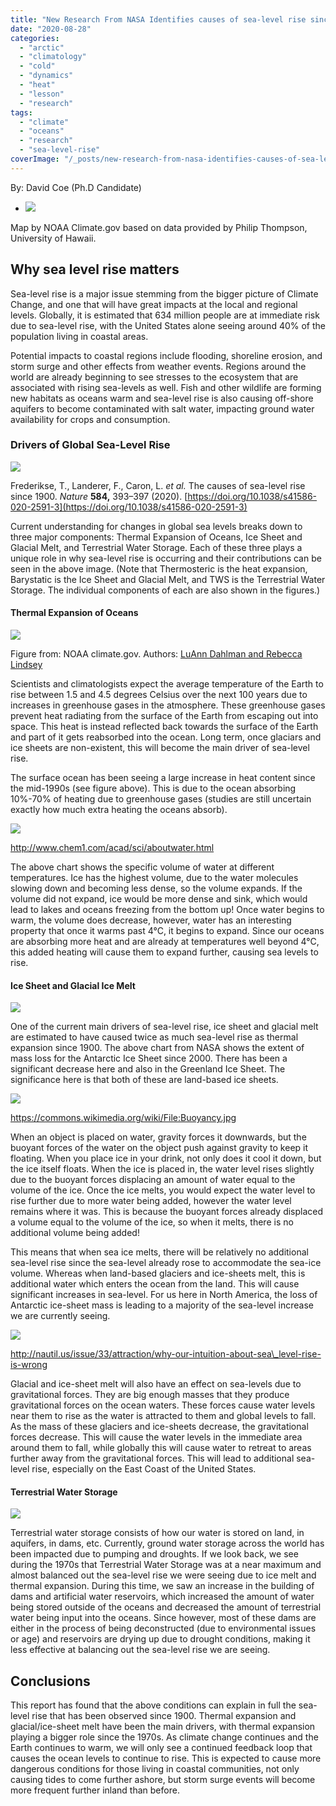 ```yaml
---
title: "New Research From NASA Identifies causes of sea-level rise since 1900"
date: "2020-08-28"
categories: 
  - "arctic"
  - "climatology"
  - "cold"
  - "dynamics"
  - "heat"
  - "lesson"
  - "research"
tags: 
  - "climate"
  - "oceans"
  - "research"
  - "sea-level-rise"
coverImage: "/_posts/new-research-from-nasa-identifies-causes-of-sea-level-rise-since-1900/images/BAMS_SOTC_2019_sealevelrise_1000px.jpg"
---
```


By: David Coe (Ph.D Candidate)

- ![](/_posts/new-research-from-nasa-identifies-causes-of-sea-level-rise-since-1900/images/BAMS_SOTC_2019_sealevelrise_1000px.jpg)
    

Map by NOAA Climate.gov based on data provided by Philip Thompson, University of Hawaii.

## Why sea level rise matters

Sea-level rise is a major issue stemming from the bigger picture of Climate Change, and one that will have great impacts at the local and regional levels. Globally, it is estimated that 634 million people are at immediate risk due to sea-level rise, with the United States alone seeing around 40% of the population living in coastal areas.

Potential impacts to coastal regions include flooding, shoreline erosion, and storm surge and other effects from weather events. Regions around the world are already beginning to see stresses to the ecosystem that are associated with rising sea-levels as well. Fish and other wildlife are forming new habitats as oceans warm and sea-level rise is also causing off-shore aquifers to become contaminated with salt water, impacting ground water availability for crops and consumption.

### Drivers of Global Sea-Level Rise

![](/_posts/new-research-from-nasa-identifies-causes-of-sea-level-rise-since-1900/images/1-1.png)

Frederikse, T., Landerer, F., Caron, L. _et al._ The causes of sea-level rise since 1900. _Nature_ **584,** 393–397 (2020). [https://doi.org/10.1038/s41586-020-2591-3](https://doi.org/10.1038/s41586-020-2591-3)

Current understanding for changes in global sea levels breaks down to three major components: Thermal Expansion of Oceans, Ice Sheet and Glacial Melt, and Terrestrial Water Storage. Each of these three plays a unique role in why sea-level rise is occurring and their contributions can be seen in the above image. (Note that Thermosteric is the heat expansion, Barystatic is the Ice Sheet and Glacial Melt, and TWS is the Terrestrial Water Storage. The individual components of each are also shown in the figures.)

#### Thermal Expansion of Oceans

![](/_posts/new-research-from-nasa-identifies-causes-of-sea-level-rise-since-1900/images/canvas.png)

Figure from: NOAA climate.gov. Authors: [LuAnn Dahlman and Rebecca Lindsey](https://www.climate.gov/author/luann-dahlman-and-rebecca-lindsey)

Scientists and climatologists expect the average temperature of the Earth to rise between 1.5 and 4.5 degrees Celsius over the next 100 years due to increases in greenhouse gases in the atmosphere. These greenhouse gases prevent heat radiating from the surface of the Earth from escaping out into space. This heat is instead reflected back towards the surface of the Earth and part of it gets reabsorbed into the ocean. Long term, once glaciars and ice sheets are non-existent, this will become the main driver of sea-level rise.

The surface ocean has been seeing a large increase in heat content since the mid-1990s (see figure above). This is due to the ocean absorbing 10%-70% of heating due to greenhouse gases (studies are still uncertain exactly how much extra heating the oceans absorb).

![](/_posts/new-research-from-nasa-identifies-causes-of-sea-level-rise-since-1900/images/main-qimg-1fabd774667da19359098da4687526f3.png)

http://www.chem1.com/acad/sci/aboutwater.html

The above chart shows the specific volume of water at different temperatures. Ice has the highest volume, due to the water molecules slowing down and becoming less dense, so the volume expands. If the volume did not expand, ice would be more dense and sink, which would lead to lakes and oceans freezing from the bottom up! Once water begins to warm, the volume does decrease, however, water has an interesting property that once it warms past 4°C, it begins to expand. Since our oceans are absorbing more heat and are already at temperatures well beyond 4°C, this added heating will cause them to expand further, causing sea levels to rise.

#### Ice Sheet and Glacial Ice Melt

![](/_posts/new-research-from-nasa-identifies-causes-of-sea-level-rise-since-1900/images/LandIceAntarctica.png)

One of the current main drivers of sea-level rise, ice sheet and glacial melt are estimated to have caused twice as much sea-level rise as thermal expansion since 1900. The above chart from NASA shows the extent of mass loss for the Antarctic Ice Sheet since 2000. There has been a significant decrease here and also in the Greenland Ice Sheet. The significance here is that both of these are land-based ice sheets.

![](new-research-from-nasa-identifies-causes-of-sea-level-rise-since-1900/images/1200px-Buoyancy.svg_.png)

https://commons.wikimedia.org/wiki/File:Buoyancy.jpg

When an object is placed on water, gravity forces it downwards, but the buoyant forces of the water on the object push against gravity to keep it floating. When you place ice in your drink, not only does it cool it down, but the ice itself floats. When the ice is placed in, the water level rises slightly due to the buoyant forces displacing an amount of water equal to the volume of the ice. Once the ice melts, you would expect the water level to rise further due to more water being added, however the water level remains where it was. This is because the buoyant forces already displaced a volume equal to the volume of the ice, so when it melts, there is no additional volume being added!

This means that when sea ice melts, there will be relatively no additional sea-level rise since the sea-level already rose to accommodate the sea-ice volume. Whereas when land-based glaciers and ice-sheets melt, this is additional water which enters the ocean from the land. This will cause significant increases in sea-level. For us here in North America, the loss of Antarctic ice-sheet mass is leading to a majority of the sea-level increase we are currently seeing.

![](/_posts/new-research-from-nasa-identifies-causes-of-sea-level-rise-since-1900/images/unnamed.png)

http://nautil.us/issue/33/attraction/why-our-intuition-about-sea\_level-rise-is-wrong

Glacial and ice-sheet melt will also have an effect on sea-levels due to gravitational forces. They are big enough masses that they produce gravitational forces on the ocean waters. These forces cause water levels near them to rise as the water is attracted to them and global levels to fall. As the mass of these glaciers and ice-sheets decrease, the gravitational forces decrease. This will cause the water levels in the immediate area around them to fall, while globally this will cause water to retreat to areas further away from the gravitational forces. This will lead to additional sea-level rise, especially on the East Coast of the United States.

#### Terrestrial Water Storage

![](/_posts/new-research-from-nasa-identifies-causes-of-sea-level-rise-since-1900/images/2-1.png)

Terrestrial water storage consists of how our water is stored on land, in aquifers, in dams, etc. Currently, ground water storage across the world has been impacted due to pumping and droughts. If we look back, we see during the 1970s that Terrestrial Water Storage was at a near maximum and almost balanced out the sea-level rise we were seeing due to ice melt and thermal expansion. During this time, we saw an increase in the building of dams and artificial water reservoirs, which increased the amount of water being stored outside of the oceans and decreased the amount of terrestrial water being input into the oceans. Since however, most of these dams are either in the process of being deconstructed (due to environmental issues or age) and reservoirs are drying up due to drought conditions, making it less effective at balancing out the sea-level rise we are seeing.

## Conclusions

This report has found that the above conditions can explain in full the sea-level rise that has been observed since 1900. Thermal expansion and glacial/ice-sheet melt have been the main drivers, with thermal expansion playing a bigger role since the 1970s. As climate change continues and the Earth continues to warm, we will only see a continued feedback loop that causes the ocean levels to continue to rise. This is expected to cause more dangerous conditions for those living in coastal communities, not only causing tides to come further ashore, but storm surge events will become more frequent further inland than before.
